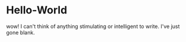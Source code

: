 # Hello-World

wow! I can't think of anything stimulating or intelligent to write.
I've just gone blank.
